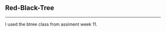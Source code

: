 ## Red-Black-Tree
---------------------------------------------
I used the btree class from assiment week 11. 
